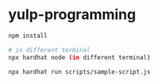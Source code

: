 # yulp-programming
```bash
npm install

# in different terminal
npx hardhat node (in different terminal)

npx hardhat run scripts/sample-script.js
```
